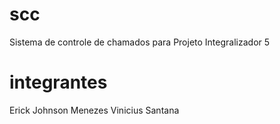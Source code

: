 # scc
Sistema de controle de chamados para Projeto Integralizador 5
# integrantes
Erick Johnson Menezes
Vinicius Santana
